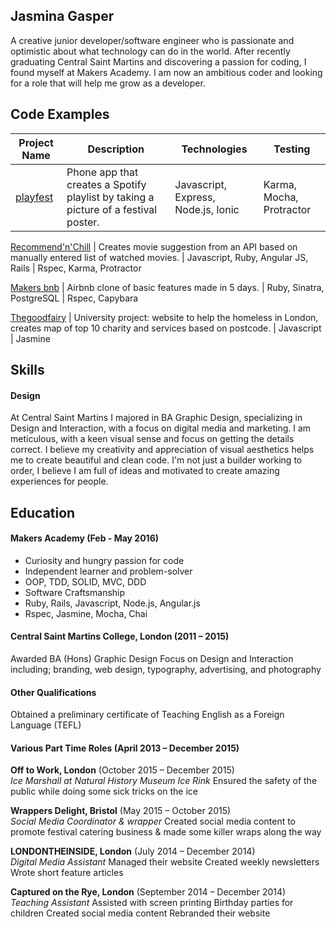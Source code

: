 ## Jasmina Gasper

A creative junior developer/software engineer who is passionate and optimistic about what technology can do in the world. After recently graduating Central Saint Martins and discovering a passion for coding, I found myself at Makers Academy. I am now an ambitious coder and looking for a role that will help me grow as a developer.

## Code Examples

Project Name | Description | Technologies | Testing
--- | --- | --- | ---
[playfest](https://github.com/eripheebs/playfest) | Phone app that creates a Spotify playlist by taking a picture of a festival poster. | Javascript, Express, Node.js, Ionic | Karma, Mocha, Protractor

[Recommend'n'Chill]() | Creates movie suggestion from an API based on manually entered list of watched movies. | Javascript, Ruby, Angular JS, Rails | Rspec, Karma, Protractor

[Makers bnb]() | Airbnb clone of basic features made in 5 days. | Ruby, Sinatra, PostgreSQL | Rspec, Capybara

[Thegoodfairy]() | University project: website to help the homeless in London, creates map of top 10 charity and services based on postcode. | Javascript | Jasmine 

## Skills

#### Design

At Central Saint Martins I majored in BA Graphic Design, specializing in Design and Interaction, with a focus on digital media and marketing. I am meticulous, with a keen visual sense and focus on getting the details correct. I believe my creativity and appreciation of visual aesthetics helps me to create beautiful and clean code. I'm not just a builder working to order, I believe I am full of ideas and motivated to create amazing experiences for people.

## Education

#### Makers Academy (Feb - May 2016)

- Curiosity and hungry passion for code
- Independent learner and problem-solver
- OOP, TDD, SOLID, MVC, DDD
- Software Craftsmanship
- Ruby, Rails, Javascript, Node.js, Angular.js
- Rspec, Jasmine, Mocha, Chai

#### Central Saint Martins College, London (2011 – 2015)

Awarded BA (Hons) Graphic Design
Focus on Design and Interaction including; branding, web design, typography, advertising, and photography

#### Other Qualifications

Obtained a preliminary certificate of Teaching English as a Foreign Language (TEFL)

#### Various Part Time Roles (April 2013 – December 2015)

**Off to Work, London** (October 2015 – December 2015)    
*Ice Marshall at Natural History Museum Ice Rink*
Ensured the safety of the public while doing some sick tricks on the ice

**Wrappers Delight, Bristol** (May 2015 – October 2015)   
*Social Media Coordinator & wrapper*
Created social media content to promote festival catering business & made some killer wraps along the way

**LONDONTHEINSIDE, London** (July 2014 – December 2014)   
*Digital Media Assistant*
Managed their website
Created weekly newsletters
Wrote short feature articles

**Captured on the Rye, London** (September 2014 – December 2014)   
*Teaching Assistant*
Assisted with screen printing Birthday parties for children
Created social media content
Rebranded their website
